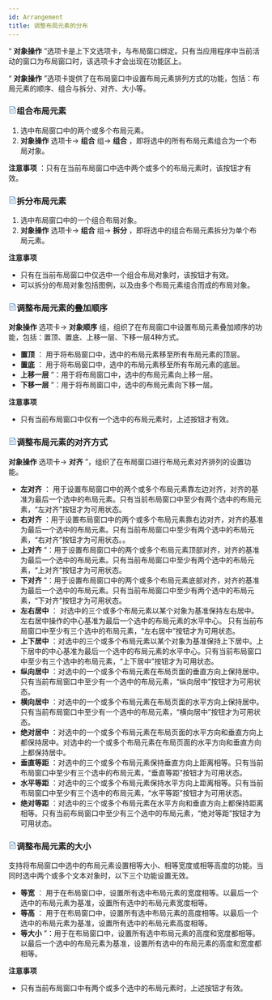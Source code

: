 ```yaml
---
id: Arrangement
title: 调整布局元素的分布
---
```

“ **对象操作** ”选项卡是上下文选项卡，与布局窗口绑定。只有当应用程序中当前活动的窗口为布局窗口时，该选项卡才会出现在功能区上。

“ **对象操作** ”选项卡提供了在布局窗口中设置布局元素排列方式的功能，包括：布局元素的顺序、组合与拆分、对齐、大小等。

### ![](../img/read.gif)组合布局元素

  1. 选中布局窗口中的两个或多个布局元素。
  2. **对象操作** 选项卡-> **组合** 组-> **组合** ，即将选中的所有布局元素组合为一个布局对象。

**注意事项** ：只有在当前布局窗口中选中两个或多个的布局元素时，该按钮才有效。

### ![](../img/read.gif)拆分布局元素

  1. 选中布局窗口中的一个组合布局对象。
  2. **对象操作** 选项卡-> **组合** 组-> **拆分** ，即将选中的组合布局元素拆分为单个布局元素。

**注意事项**

  * 只有在当前布局窗口中仅选中一个组合布局对象时，该按钮才有效。 
  * 可以拆分的布局对象包括图例，以及由多个布局元素组合而成的布局对象。

### ![](../img/read.gif)调整布局元素的叠加顺序

**对象操作** 选项卡-> **对象顺序** 组，组织了在布局窗口中设置布局元素叠加顺序的功能，包括：置顶、置底、上移一层、下移一层4种方式。

  * **置顶** ： 用于将布局窗口中，选中的布局元素移至所有布局元素的顶层。
  * **置底** ： 用于将布局窗口中，选中的布局元素移至所有布局元素的底层。
  * **上移一层** ”：用于将布局窗口中，选中的布局元素向上移一层。
  * **下移一层** ”：用于将布局窗口中，选中的布局元素向下移一层。

**注意事项**

  * 只有当前布局窗口中仅有一个选中的布局元素时，上述按钮才有效。

### ![](../img/read.gif)调整布局元素的对齐方式

**对象操作** 选项卡-> **对齐** ”，组织了在布局窗口进行布局元素对齐排列的设置功能。

  * **左对齐** ： 用于设置布局窗口中的两个或多个布局元素靠左边对齐，对齐的基准为最后一个选中的布局元素。只有当前布局窗口中至少有两个选中的布局元素，“左对齐”按钮才为可用状态。 
  * **右对齐** ：用于设置布局窗口中的两个或多个布局元素靠右边对齐，对齐的基准为最后一个选中的布局元素。只有当前布局窗口中至少有两个选中的布局元素，“右对齐”按钮才为可用状态。。
  * **上对齐** ”：用于设置布局窗口中的两个或多个布局元素顶部对齐，对齐的基准为最后一个选中的布局元素。只有当前布局窗口中至少有两个选中的布局元素，“上对齐”按钮才为可用状态。 
  * **下对齐** ”：用于设置布局窗口中的两个或多个布局元素底部对齐，对齐的基准为最后一个选中的布局元素。只有当前布局窗口中至少有两个选中的布局元素，“下对齐”按钮才为可用状态。 
  * **左右居中** ： 对选中的三个或多个布局元素以某个对象为基准保持左右居中。左右居中操作的中心基准为最后一个选中的布局元素的水平中心。 只有当前布局窗口中至少有三个选中的布局元素，“左右居中”按钮才为可用状态。 
  * **上下居中** ：对选中的三个或多个布局元素以某个对象为基准保持上下居中。上下居中的中心基准为最后一个选中的布局元素的水平中心。只有当前布局窗口中至少有三个选中的布局元素，“上下居中”按钮才为可用状态。 
  * **纵向居中** ：对选中的一个或多个布局元素在布局页面的垂直方向上保持居中。只有当前布局窗口中至少有一个选中的布局元素，“纵向居中”按钮才为可用状态。 
  * **横向居中** ：对选中的一个或多个布局元素在布局页面的水平方向上保持居中。只有当前布局窗口中至少有一个选中的布局元素，“横向居中”按钮才为可用状态。 
  * **绝对居中** ：对选中的一个或多个布局元素在布局页面的水平方向和垂直方向上都保持居中。对选中的一个或多个布局元素在布局页面的水平方向和垂直方向上都保持居中。
  * **垂直等距** ：对选中的三个或多个布局元素保持垂直方向上距离相等。只有当前布局窗口中至少有三个选中的布局元素，“垂直等距”按钮才为可用状态。 
  * **水平等距** ：对选中的三个或多个布局元素保持水平方向上距离相等。只有当前布局窗口中至少有三个选中的布局元素，“水平等距”按钮才为可用状态。 
  * **绝对等距** ：对选中的三个或多个布局元素在水平方向和垂直方向上都保持距离相等。只有当前布局窗口中至少有三个选中的布局元素，“绝对等距”按钮才为可用状态。 

### ![](../img/read.gif)调整布局元素的大小

支持将布局窗口中选中的布局元素设置相等大小、相等宽度或相等高度的功能。当同时选中两个或多个文本对象时，以下三个功能设置无效。

  * **等宽** ： 用于在布局窗口中，设置所有选中布局元素的宽度相等。以最后一个选中的布局元素为基准，设置所有选中的布局元素宽度相等。
  * **等高** ： 用于在布局窗口中，设置所有选中布局元素的高度相等。以最后一个选中的布局元素为基准，设置所有选中的布局元素高度相等。
  * **等大小** ”：用于在布局窗口中，设置所有选中布局元素的高度和宽度都相等。以最后一个选中的布局元素为基准，设置所有选中的布局元素的高度和宽度都相等。

**注意事项**

  * 只有当前布局窗口中有两个或多个选中的布局元素时，上述按钮才有效。



